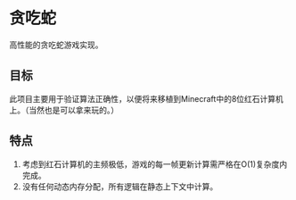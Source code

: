 # 贪吃蛇

高性能的贪吃蛇游戏实现。

## 目标

此项目主要用于验证算法正确性，以便将来移植到Minecraft中的8位红石计算机上。（当然也是可以拿来玩的。）

## 特点

1. 考虑到红石计算机的主频极低，游戏的每一帧更新计算需严格在O(1)复杂度内完成。
2. 没有任何动态内存分配，所有逻辑在静态上下文中计算。
